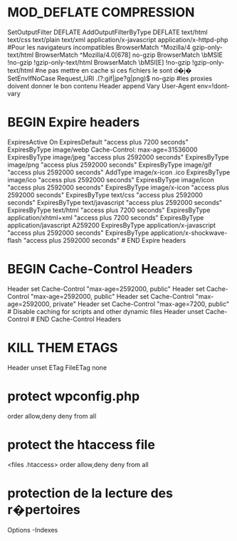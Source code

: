 # MOD_DEFLATE COMPRESSION
SetOutputFilter DEFLATE
AddOutputFilterByType DEFLATE text/html text/css text/plain text/xml application/x-javascript application/x-httpd-php
#Pour les navigateurs incompatibles
BrowserMatch ^Mozilla/4 gzip-only-text/html
BrowserMatch ^Mozilla/4\.0[678] no-gzip
BrowserMatch \bMSIE !no-gzip !gzip-only-text/html
BrowserMatch \bMSI[E] !no-gzip !gzip-only-text/html
#ne pas mettre en cache si ces fichiers le sont d�j�
SetEnvIfNoCase Request_URI \.(?:gif|jpe?g|png)$ no-gzip
#les proxies doivent donner le bon contenu
Header append Vary User-Agent env=!dont-vary

# BEGIN Expire headers
<IfModule mod_expires.c>
 ExpiresActive On
 ExpiresDefault "access plus 7200 seconds"
 ExpiresByType image/webp Cache-Control: max-age=31536000
 ExpiresByType image/jpeg "access plus 2592000 seconds"
 ExpiresByType image/png "access plus 2592000 seconds"
 ExpiresByType image/gif "access plus 2592000 seconds"
 AddType image/x-icon .ico
 ExpiresByType image/ico "access plus 2592000 seconds"
 ExpiresByType image/icon "access plus 2592000 seconds"
 ExpiresByType image/x-icon "access plus 2592000 seconds"
 ExpiresByType text/css "access plus 2592000 seconds"
 ExpiresByType text/javascript "access plus 2592000 seconds"
 ExpiresByType text/html "access plus 7200 seconds"
 ExpiresByType application/xhtml+xml "access plus 7200 seconds"
 ExpiresByType application/javascript A259200
 ExpiresByType application/x-javascript "access plus 2592000 seconds"
 ExpiresByType application/x-shockwave-flash "access plus 2592000 seconds"
</IfModule>
# END Expire headers

# BEGIN Cache-Control Headers
<IfModule mod_headers.c>
 <FilesMatch "\\.(ico|jpe?g|png|gif|swf|gz|ttf)$">
 Header set Cache-Control "max-age=2592000, public"
 </FilesMatch>
 <FilesMatch "\\.(css)$">
 Header set Cache-Control "max-age=2592000, public"
 </FilesMatch>
 <FilesMatch "\\.(js)$">
 Header set Cache-Control "max-age=2592000, private"
 </FilesMatch>
<filesMatch "\\.(html|htm)$">
Header set Cache-Control "max-age=7200, public"
</filesMatch>
# Disable caching for scripts and other dynamic files
<FilesMatch "\.(pl|php|cgi|spl|scgi|fcgi)$">
Header unset Cache-Control
</FilesMatch>
</IfModule>
# END Cache-Control Headers

# KILL THEM ETAGS
Header unset ETag
FileETag none

# protect wpconfig.php
<files wp-config.php>
order allow,deny
deny from all
</files>

# protect the htaccess file
<files .htaccess>
order allow,deny
deny from all
</files>

# protection de la lecture des r�pertoires
Options -Indexes